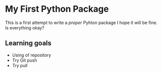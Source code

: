 My First Python Package
========================

This is a first attempt to write a *proper* Pyhton package
I hope it will be fine.
Is everything okay?

## Learning goals

- Using of repository
- Try Git push
- Try pull